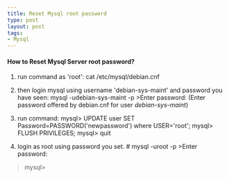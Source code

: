 ```yaml
--- 
title: Reset Mysql root password 
type: post
layout: post
tags: 
- Mysql
---
```


#### How to Reset Mysql Server root password?

1. run command as 'root':
		cat /etc/mysql/debian.cnf

1. then login mysql using username 'debian-sys-maint' and password you have seen:
		mysql -udebian-sys-maint -p
\>Enter password:
(Enter password offered by debian.cnf for user *debian-sys-maint*)
1. run command:
		mysql> UPDATE user SET Password=PASSWORD('newpassword') where USER='root';
		mysql> FLUSH PRIVILEGES;
		mysql> quit

1. login as root using password you set.
		# mysql -uroot -p
\>Enter password:

>mysql>


